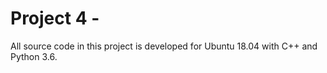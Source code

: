 # Project 4 - 

All source code in this project is developed for Ubuntu 18.04 with C++ and Python 3.6.
